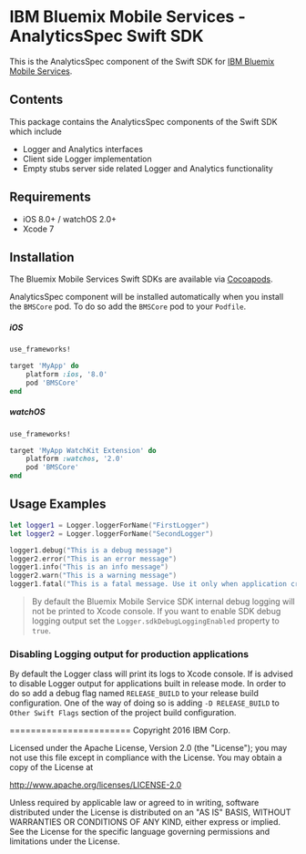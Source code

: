 IBM Bluemix Mobile Services - AnalyticsSpec Swift SDK
===================================================

This is the AnalyticsSpec component of the Swift SDK for [IBM Bluemix Mobile Services](https://console.ng.bluemix.net/docs/services/mobile.html). 

## Contents
This package contains the AnalyticsSpec components of the Swift SDK which include

* Logger and Analytics interfaces
* Client side Logger implementation
* Empty stubs server side related Logger and Analytics functionality

## Requirements
* iOS 8.0+ / watchOS 2.0+
* Xcode 7

## Installation
The Bluemix Mobile Services Swift SDKs are available via [Cocoapods](http://cocoapods.org/). 

AnalyticsSpec component will be installed automatically when you install the `BMSCore` pod. To do so add the `BMSCore` pod to your `Podfile`.

##### iOS
```ruby
use_frameworks!

target 'MyApp' do
    platform :ios, '8.0'
    pod 'BMSCore'
end
```

##### watchOS
```ruby
use_frameworks!

target 'MyApp WatchKit Extension' do
    platform :watchos, '2.0'
    pod 'BMSCore'
end
```

## Usage Examples

```Swift
let logger1 = Logger.loggerForName("FirstLogger")
let logger2 = Logger.loggerForName("SecondLogger")

logger1.debug("This is a debug message")
logger2.error("This is an error message")
logger1.info("This is an info message")
logger2.warn("This is a warning message")
logger1.fatal("This is a fatal message. Use it only when application crashes")
```

> By default the Bluemix Mobile Service SDK internal debug logging will not be printed to Xcode console. If you want to enable SDK debug logging output set the `Logger.sdkDebugLoggingEnabled` property to `true`. 

### Disabling Logging output for production applications

By default the Logger class will print its logs to Xcode console. If is advised to disable Logger output for applications built in release mode. In order to do so add a debug flag named `RELEASE_BUILD` to your release build configuration. One of the way of doing so is adding `-D RELEASE_BUILD` to `Other Swift Flags` section of the project build configuration. 


=======================
Copyright 2016 IBM Corp.

Licensed under the Apache License, Version 2.0 (the "License");
you may not use this file except in compliance with the License.
You may obtain a copy of the License at

http://www.apache.org/licenses/LICENSE-2.0

Unless required by applicable law or agreed to in writing, software
distributed under the License is distributed on an "AS IS" BASIS,
WITHOUT WARRANTIES OR CONDITIONS OF ANY KIND, either express or implied.
See the License for the specific language governing permissions and
limitations under the License.
